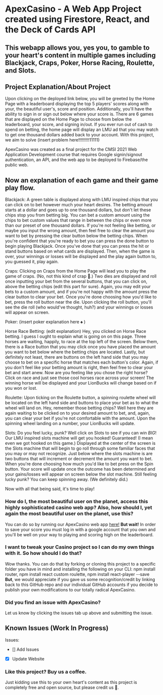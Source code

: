 # ApexCasino - A Web App Project created using Firestore, React, and the Deck of Cards API

## This webapp allows you, yes you, to gamble to your heart's content in multiple games including Blackjack, Craps, Poker, Horse Racing, Roulette, and Slots.

## Project Explanation/About Project

Upon clicking on the deployed link below, you will be greeted by the Home Page with a leaderboard displaying the top 5 players' scores along with your, the beautiful user's, score and position. Additionally, you'll have the ability to sign in or sign out below where your score is. There are 6 games that are displayed on the Home Page to choose from below the leaderboard, your score, and signing in/out. If you ever run out of cash to spend on betting, the home page will display an LMU ad that you may watch to get one thousand dollars added back to your account. With this project, we aim to solve (insert problem here!!!!!!!!!11111)

ApexCasino was created as a final project for the CMSI 2021 Web Application Development course that requires Google signin/signout authentication, an API, and the web app to be deployed to Firebase/the public web.

## Now an explanation of each game and their game play flow.

Blackjack: A green table is displayed along with LMU inspired chips that you can click on to bet however much your heart desires. The betting amount starts at a dollar and goes up to one thousand dollars, but don't let these chips stop you from betting big. You can bet a custom amount using the chips to bet custom values that range in between the chips or even more than our preset of one thousand dollars. If you're not feeling like betting, or maybe you input the wrong amount, then feel free to clear the amount you want to bet by pressing the clear button below the betting chips. When you're confident that you're ready to bet you can press the done button to begin playing Blackjack. Once you've done that you can press the hit or stand buttons based on what cards are displayed. Then, when the game is over, your winnings or losses will be displayed and the play again button to, you guessed it, play again.

Craps: Clicking on Craps from the Home Page will lead you to play the game of craps. (No, not this kind of crap 💩.) Two dies are displayed and roll once inputting your bet from the several buttons, that you can click on, above the betting chips (edit this part for sure). Again, you may edit your bets to a custom amount, and if you're not happy with the amount press the clear button to clear your bet. Once you're done choosing how you'd like to bet, press the roll button near the die. Upon clicking the roll button, you'll see the die roll (who would've thought, huh?) and your winnings or losses will appear on screen.

Poker: (insert poker explanation here ♠️ )

Horse Race Betting: (edit explanation) Hey, you clicked on Horse Race betting. I guess I ought to explain what is going on on this page. Three horses are waiting, happily, to race at the top left of the screen. Below them, there is a Race button that you may click once you have placed the amount you want to bet below where the betting chips are located. Lastly, but definitely not least, there are buttons on the left hand side that you may choose to bet on a specific horse that matches each button's color. Again, if you don't feel like your betting amount is right, then feel free to clear your bet and start anew. Now are you feeling like you chose the right horse? Click on race and just see those cool horses race across your screen! The winning horse will be displayed and your LionBucks will change based on if you won or lost.

Roulette: Upon ticking on the Roulette button, a spinning roulette wheel will be located on the left hand side and buttons to place your bet as to what the wheel will land on. Hey, remember those betting chips? Well here they are again waiting to be clicked on to your desired amount to bet, and, again, you can clear your bet if you're not comfortable with the amount. Upon the spinning wheel landing on a number, your LionBucks will update.

Slots: Do you feel lucky, punk? Well click on Slots to see if you can win _BIG_! Our LMU inspired slots machine will get you hooked! Guaranteed! (I mean even we got hooked on this game.) Displayed at the center of the screen is the Slots machine that will begin to go roll through some familiar faces that you may or may not recognize. Just below where the slots machine is are two buttons that will increment or decrement the amount you want to bet. When you're done choosing how much you'd like to bet press on the Spin button. Your score will update once the outcome has been determined and your gains/losses will appear on screen below the slot machine. Still feeling lucky punk? You can keep spinning away. (We definitely did.)

Now with all that being said, it's time to play!

### How do I, the most beautiful user on the planet, access this highly sophisticated casino web app? Also, how should I, yet again the most beautiful user on the planet, use this?

You can do so by running our ApexCasino web app [here!](https://casino-5bfa0.web.app/)
**But wait!** In order to save your score you must log in with a google account that you own and you'll be well on your way to playing and scoring high on the leaderboard.

### I want to tweak your Casino project so I can do my own things with it. So how should I do that?

Wow thanks. You can do that by forking or cloning this project to a specific folder you have in mind and installing the following on your CLI:
npm install router, npm install react custom roulette, npm install react-player --save
**But**, we would appreciate if you gave us some recognition/credit by linking back to this GitHub repo and our individual GitHub accounts if you decide to publish your own modifications to our totally radical ApexCasino.

### Did you find an issue with ApexCasino?

Let us know by clicking the issues tab up above and submitting the issue.

## Known Issues (Work In Progress)

Issues:

- [] Add Issues
- [x] Update Website

### Like this project? Buy us a coffee.

Just kidding use this to your own heart's content as this project is completely free and open source, but please credit us 🙂.
